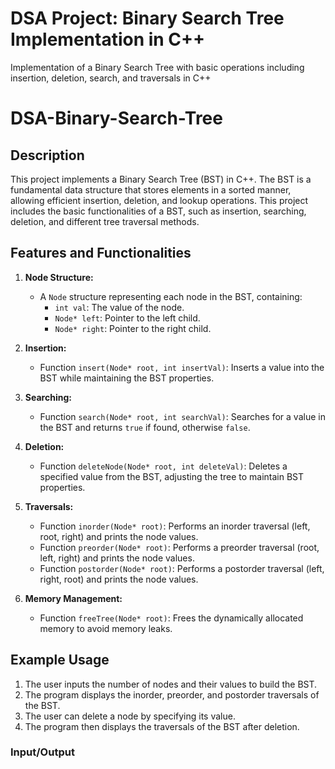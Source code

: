 # DSA Project: Binary Search Tree Implementation in C++
Implementation of a Binary Search Tree with basic operations including insertion, deletion, search, and traversals in C++

# DSA-Binary-Search-Tree

## Description

This project implements a Binary Search Tree (BST) in C++. The BST is a fundamental data structure that stores elements in a sorted manner, allowing efficient insertion, deletion, and lookup operations. This project includes the basic functionalities of a BST, such as insertion, searching, deletion, and different tree traversal methods.

## Features and Functionalities
1. **Node Structure:**
   - A `Node` structure representing each node in the BST, containing:
     - `int val`: The value of the node.
     - `Node* left`: Pointer to the left child.
     - `Node* right`: Pointer to the right child.

2. **Insertion:**
   - Function `insert(Node* root, int insertVal)`: Inserts a value into the BST while maintaining the BST properties.

3. **Searching:**
   - Function `search(Node* root, int searchVal)`: Searches for a value in the BST and returns `true` if found, otherwise `false`.

4. **Deletion:**
   - Function `deleteNode(Node* root, int deleteVal)`: Deletes a specified value from the BST, adjusting the tree to maintain BST properties.

5. **Traversals:**
   - Function `inorder(Node* root)`: Performs an inorder traversal (left, root, right) and prints the node values.
   - Function `preorder(Node* root)`: Performs a preorder traversal (root, left, right) and prints the node values.
   - Function `postorder(Node* root)`: Performs a postorder traversal (left, right, root) and prints the node values.

6. **Memory Management:**
   - Function `freeTree(Node* root)`: Frees the dynamically allocated memory to avoid memory leaks.

## Example Usage
1. The user inputs the number of nodes and their values to build the BST.
2. The program displays the inorder, preorder, and postorder traversals of the BST.
3. The user can delete a node by specifying its value.
4. The program then displays the traversals of the BST after deletion.

### Input/Output
